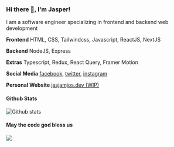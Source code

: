 
### Hi there 👋, I'm Jasper!
I am a software engineer specializing in frontend and backend web development

**Frontend**
HTML, CSS, Tailwindcss, Javascript, ReactJS, NextJS

**Backend**
NodeJS, Express

**Extras**
Typescript, Redux, React Query, Framer Motion

**Social Media**
[facebook](https://www.facebook.com/jasjamjos/), [twitter](https://twitter.com/@jasjamjos/), [instagram](https://www.instagram.com/jasjamjos/)

**Personal Website**
[jasjamjos.dev (WIP)](https://jasjamjos.dev/)

#### Github Stats
![Github stats](https://github-readme-stats.vercel.app/api?username=jasjamjos&show_icons=true)


#### May the code god bless us
![](https://i.imgur.com/OOpRj.gif)

